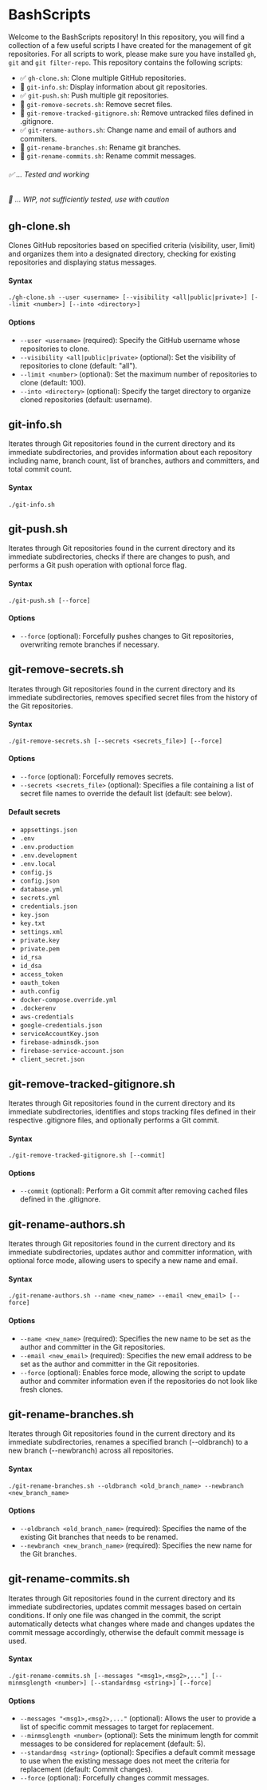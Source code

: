 # BashScripts
Welcome to the BashScripts repository! In this repository, you will find a collection of a few useful scripts I have created for the management of git repositories. For all scripts to work, please make sure you have installed `gh`, `git` and `git filter-repo`. This repository contains the following scripts:
* ✅ `gh-clone.sh`: Clone multiple GitHub repositories.
* 🚧 `git-info.sh`: Display information about git repositories.
* ✅ `git-push.sh`: Push multiple git repositories.
* 🚧 `git-remove-secrets.sh`: Remove secret files.
* 🚧 `git-remove-tracked-gitignore.sh`: Remove untracked files defined in .gitignore.
* ✅ `git-rename-authors.sh`: Change name and email of authors and commiters.
* 🚧 `git-rename-branches.sh`: Rename git branches.
* 🚧 `git-rename-commits.sh`: Rename commit messages.

<h6>✅ ... Tested and working</h6>
<h6>🚧 ... WIP, not sufficiently tested, use with caution</h6>

## gh-clone.sh
Clones GitHub repositories based on specified criteria (visibility, user, limit) and organizes them into a designated directory, checking for existing repositories and displaying status messages.
#### Syntax
```
./gh-clone.sh --user <username> [--visibility <all|public|private>] [--limit <number>] [--into <directory>]
```
#### Options
* `--user <username>` (required): Specify the GitHub username whose repositories to clone.
* `--visibility <all|public|private>` (optional): Set the visibility of repositories to clone (default: "all").
* `--limit <number>` (optional): Set the maximum number of repositories to clone (default: 100).
* `--into <directory>` (optional): Specify the target directory to organize cloned repositories (default: username).
## git-info.sh
Iterates through Git repositories found in the current directory and its immediate subdirectories, and provides information about each repository including name, branch count, list of branches, authors and committers, and total commit count.
#### Syntax
```
./git-info.sh
```
## git-push.sh
Iterates through Git repositories found in the current directory and its immediate subdirectories, checks if there are changes to push, and performs a Git push operation with optional force flag.
#### Syntax
```
./git-push.sh [--force]
```
#### Options
* `--force` (optional): Forcefully pushes changes to Git repositories, overwriting remote branches if necessary.
## git-remove-secrets.sh
Iterates through Git repositories found in the current directory and its immediate subdirectories, removes specified secret files from the history of the Git repositories.
#### Syntax
```
./git-remove-secrets.sh [--secrets <secrets_file>] [--force]
```
#### Options
* `--force` (optional): Forcefully removes secrets.
* `--secrets <secrets_file>` (optional): Specifies a file containing a list of secret file names to override the default list (default: see below).
#### Default secrets
* `appsettings.json`
* `.env`
* `.env.production`
* `.env.development`
* `.env.local`
* `config.js`
* `config.json`
* `database.yml`
* `secrets.yml`
* `credentials.json`
* `key.json`
* `key.txt`
* `settings.xml`
* `private.key`
* `private.pem`
* `id_rsa`
* `id_dsa`
* `access_token`
* `oauth_token`
* `auth.config`
* `docker-compose.override.yml`
* `.dockerenv`
* `aws-credentials`
* `google-credentials.json`
* `serviceAccountKey.json`
* `firebase-adminsdk.json`
* `firebase-service-account.json`
* `client_secret.json`
## git-remove-tracked-gitignore.sh
Iterates through Git repositories found in the current directory and its immediate subdirectories, identifies and stops tracking files defined in their respective .gitignore files, and optionally performs a Git commit.
#### Syntax
```
./git-remove-tracked-gitignore.sh [--commit]
```
#### Options
* `--commit` (optional): Perform a Git commit after removing cached files defined in the .gitignore.
## git-rename-authors.sh
Iterates through Git repositories found in the current directory and its immediate subdirectories, updates author and committer information, with optional force mode, allowing users to specify a new name and email.
#### Syntax
```
./git-rename-authors.sh --name <new_name> --email <new_email> [--force]
```
#### Options
* `--name <new_name>` (required): Specifies the new name to be set as the author and committer in the Git repositories.
* `--email <new_email>` (required): Specifies the new email address to be set as the author and committer in the Git repositories.
* `--force` (optional): Enables force mode, allowing the script to update author and commiter information even if the repositories do not look like fresh clones.
## git-rename-branches.sh
Iterates through Git repositories found in the current directory and its immediate subdirectories, renames a specified branch (--oldbranch) to a new branch (--newbranch) across all repositories.
#### Syntax
```
./git-rename-branches.sh --oldbranch <old_branch_name> --newbranch <new_branch_name>
```
#### Options
* `--oldbranch <old_branch_name>` (required): Specifies the name of the existing Git branches that needs to be renamed.
* `--newbranch <new_branch_name>` (required): Specifies the new name for the Git branches.
## git-rename-commits.sh
Iterates through Git repositories found in the current directory and its immediate subdirectories, updates commit messages based on certain conditions. If only one file was changed in the commit, the script automatically detects what changes where made and changes updates the commit message accordingly, otherwise the default commit message is used.
#### Syntax
```
./git-rename-commits.sh [--messages "<msg1>,<msg2>,..."] [--minmsglength <number>] [--standardmsg <string>] [--force]
```
#### Options
* `--messages "<msg1>,<msg2>,..."` (optional): Allows the user to provide a list of specific commit messages to target for replacement.
* `--minmsglength <number>` (optional): Sets the minimum length for commit messages to be considered for replacement (default: 5).
* `--standardmsg <string>` (optional): Specifies a default commit message to use when the existing message does not meet the criteria for replacement (default: Commit changes).
* `--force` (optional): Forcefully changes commit messages.
